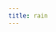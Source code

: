 ```yaml
---
title: rain
---
```


<canvas id="c">
</canvas>

<script>
var c = document.getElementById("c");
var ctx = c.getContext("2d");

//making the canvas full screen
c.height = window.innerHeight;
c.width = window.innerWidth;

//chinese characters - taken from the unicode charset
var chinese = "one";
//converting the string into an array of single characters
chinese = chinese.split("");

var font_size = 10;
var columns = c.width/font_size; //number of columns for the rain
//an array of drops - one per column
var drops = [];
//x below is the x coordinate
//1 = y co-ordinate of the drop(same for every drop initially)
for(var x = 0; x < columns; x++)
	drops[x] = 1; 

//drawing the characters
function draw()
{
	//Black BG for the canvas
	//translucent BG to show trail
	ctx.fillStyle = "rgba(0, 0, 0, 0.05)";
	ctx.fillRect(0, 0, c.width, c.height);
	
	ctx.fillStyle = "#0F0"; //green text
	ctx.font = font_size + "px arial";
	//looping over drops
	for(var i = 0; i < drops.length; i++)
	{
		//a random chinese character to print
		var text = chinese[Math.floor(Math.random()*chinese.length)];
		//x = i*font_size, y = value of drops[i]*font_size
		ctx.fillText(text, i*font_size, drops[i]*font_size);
		
		//sending the drop back to the top randomly after it has crossed the screen
		//adding a randomness to the reset to make the drops scattered on the Y axis
		if(drops[i]*font_size > c.height && Math.random() > 0.975)
			drops[i] = 0;
		
		//incrementing Y coordinate
		drops[i]++;
	}
}

setInterval(draw,);
</script>
